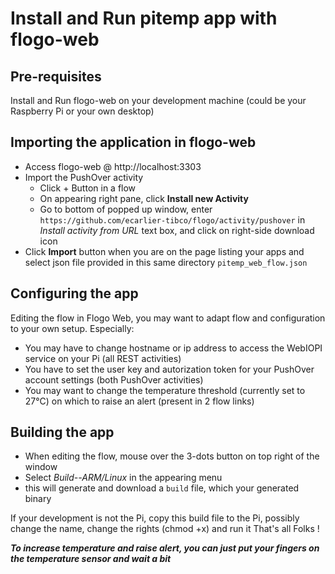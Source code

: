# Install and Run pitemp app with flogo-web

## Pre-requisites

Install and Run flogo-web on your development machine (could be your Raspberry Pi or your own desktop) 

## Importing the application in flogo-web
* Access flogo-web @ http://localhost:3303
* Import the PushOver activity
	* Click + Button in a flow
	* On appearing right pane, click **Install new Activity**
	* Go to bottom of popped up window, enter ``https://github.com/ecarlier-tibco/flogo/activity/pushover`` in _Install activity from URL_ text box, and click on right-side download icon
* Click **Import** button when you are on the page listing your apps and select json file provided in this same directory ``pitemp_web_flow.json``
	
## Configuring the app

Editing the flow in Flogo Web, you may want to adapt flow and configuration to your own setup.
Especially:
* You may have to change hostname or ip address to access the WebIOPI service on your Pi (all REST activities)
* You have to set the user key and autorization token for your PushOver account settings (both PushOver activities)
* You may want to change the temperature threshold (currently set to 27°C) on which to raise an alert (present in 2 flow links) 

## Building the app
* When editing the flow, mouse over the 3-dots button on top right of the window
* Select _Build--ARM/Linux_ in the appearing menu
* this will generate and download a ``build`` file, which your generated binary 

If your development is not the Pi, copy this build file to the Pi, possibly change the name, change the rights (chmod +x) and run it
That's all Folks !

_**To increase temperature and raise alert, you can just put your fingers on the temperature sensor and wait a bit**_
